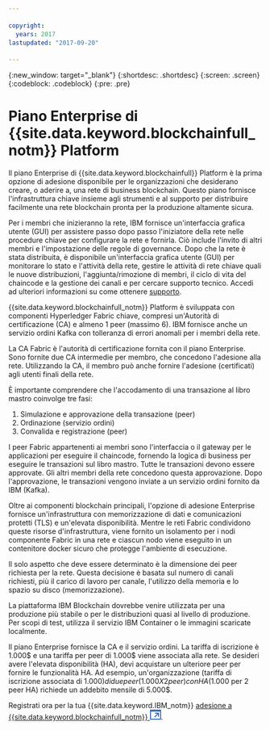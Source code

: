 ```yaml
---

copyright:
  years: 2017
lastupdated: "2017-09-20"

---
```


{:new_window: target="_blank"}
{:shortdesc: .shortdesc}
{:screen: .screen}
{:codeblock: .codeblock}
{:pre: .pre}

# Piano Enterprise di {{site.data.keyword.blockchainfull_notm}} Platform

Il piano Enterprise di {{site.data.keyword.blockchainfull}} Platform è la prima opzione di adesione disponibile per le organizzazioni che desiderano creare, o aderire a, una rete di business blockchain. Questo piano fornisce l'infrastruttura chiave insieme agli strumenti e al supporto per distribuire facilmente una rete blockchain pronta per la produzione altamente sicura.

Per i membri che inizieranno la rete, IBM fornisce un'interfaccia grafica utente (GUI) per assistere passo dopo passo l'iniziatore della rete nelle procedure chiave per configurare la rete e fornirla. Ciò include l'invito di altri membri e l'impostazione delle regole di governance. Dopo che la rete è stata distribuita, è disponibile un'interfaccia grafica utente (GUI) per monitorare lo stato e l'attività della rete, gestire le attività di rete chiave quali le nuove distribuzioni, l'aggiunta/rimozione di membri, il ciclo di vita del chaincode e la gestione dei canali e per cercare supporto tecnico. Accedi ad ulteriori informazioni su come ottenere [supporto](ibmblockchain_support.html).

{{site.data.keyword.blockchainfull_notm}} Platform è sviluppata con componenti Hyperledger Fabric chiave, compresi un'Autorità di certificazione (CA) e almeno 1 peer (massimo 6).  IBM fornisce anche un servizio ordini Kafka con tolleranza di errori anomali per i membri della rete. 

La CA Fabric è l'autorità di certificazione fornita con il piano Enterprise. Sono fornite due CA intermedie per membro, che concedono l'adesione alla rete. Utilizzando la CA, il membro può anche fornire l'adesione (certificati) agli utenti finali della rete.

È importante comprendere che l'accodamento di una transazione al libro mastro coinvolge tre fasi:  
1. Simulazione e approvazione della transazione (peer)
2. Ordinazione (servizio ordini)
3. Convalida e registrazione (peer)

I peer Fabric appartenenti ai membri sono l'interfaccia o il gateway per le applicazioni per eseguire il chaincode, fornendo la logica di business per eseguire le transazioni sul libro mastro.  Tutte le transazioni devono essere approvate. Gli altri membri della rete concedono questa approvazione. Dopo l'approvazione, le transazioni vengono inviate a un servizio ordini fornito da IBM (Kafka). 

Oltre ai componenti blockchain principali, l'opzione di adesione Enterprise fornisce un'infrastruttura con memorizzazione di dati e comunicazioni protetti (TLS) e un'elevata disponibilità.  Mentre le reti Fabric condividono queste risorse d'infrastruttura, viene fornito un isolamento per i nodi componente Fabric in una rete e ciascun nodo viene eseguito in un contenitore docker sicuro che protegge l'ambiente di esecuzione.

Il solo aspetto che deve essere determinato è la dimensione dei peer richiesta per la rete. Questa decisione è basata sul numero di canali richiesti, più il carico di lavoro per canale, l'utilizzo della memoria e lo spazio su disco (memorizzazione). 

La piattaforma IBM Blockchain dovrebbe venire utilizzata per una produzione più stabile o per le distribuzioni quasi al livello di produzione. Per scopi di test, utilizza il servizio IBM Container o le immagini scaricate localmente.

Il piano Enterprise fornisce la CA e il servizio ordini. La tariffa di iscrizione è 1.000$ e una tariffa per peer di 1.000$ viene associata alla rete. Se desideri avere l'elevata disponibilità (HA), devi acquistare un ulteriore peer per fornire le funzionalità HA. Ad esempio, un'organizzazione (tariffa di iscrizione associata di 1.000$) di due peer (1.000 X 2 peer) con HA (1.000$ per 2 peer HA) richiede un addebito mensile di 5.000$.

Registrati ora per la tua {{site.data.keyword.IBM_notm}} [adesione a {{site.data.keyword.blockchainfull_notm}} ![Icona link esterno](images/external_link.svg "Icona link esterno")](https://console.bluemix.net/catalog/services/blockchain?env_id=ibm:yp:us-south&taxonomyNavigation=apps).
